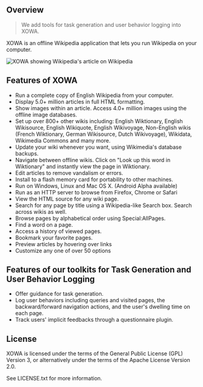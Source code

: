 ## Overview
>
> We add tools for task generation and user behavior logging into XOWA.
>

XOWA is an offline Wikipedia application that lets you run Wikipedia on your computer.

![XOWA showing Wikipedia's article on Wikipedia](resources/xowa.png)

## Features of XOWA
* Run a complete copy of English Wikipedia from your computer.
* Display 5.0+ million articles in full HTML formatting.
* Show images within an article. Access 4.0+ million images using the offline image databases.
* Set up over 800+ other wikis including: English Wiktionary, English Wikisource, English Wikiquote, English Wikivoyage, Non-English wikis (French Wiktionary, German Wikisource, Dutch Wikivoyage), Wikidata, Wikimedia Commons and many more.
* Update your wiki whenever you want, using Wikimedia's database backups.
* Navigate between offline wikis. Click on "Look up this word in Wiktionary" and instantly view the page in Wiktionary.
* Edit articles to remove vandalism or errors.    
* Install to a flash memory card for portability to other machines.
* Run on Windows, Linux and Mac OS X. (Android Alpha available)
* Run as an HTTP server to browse from Firefox, Chrome or Safari
* View the HTML source for any wiki page.
* Search for any page by title using a Wikipedia-like Search box. Search across wikis as well.
* Browse pages by alphabetical order using Special:AllPages.
* Find a word on a page.
* Access a history of viewed pages.
* Bookmark your favorite pages.
* Preview articles by hovering over links
* Customize any one of over 50 options

## Features of our toolkits for Task Generation and User Behavior Logging
* Offer guidance for task generation.
* Log user behaviors including queries and visited pages, the backward/forward navigation actions, and the user's dwelling time on each page.
* Track users' implicit feedbacks through a questionnaire plugin.


## License
XOWA is licensed under the terms of the General Public License (GPL) Version 3,
or alternatively under the terms of the Apache License Version 2.0.

See LICENSE.txt for more information.

